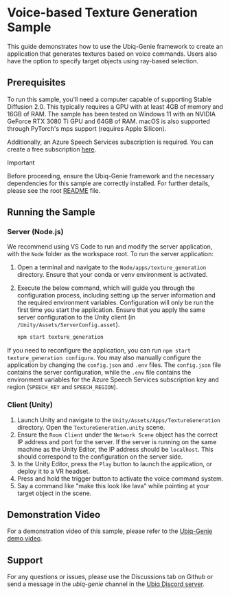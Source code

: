 # Voice-based Texture Generation Sample

This guide demonstrates how to use the Ubiq-Genie framework to create an application that generates textures based on voice commands. Users also have the option to specify target objects using ray-based selection.

## Prerequisites

To run this sample, you'll need a computer capable of supporting Stable Diffusion 2.0. This typically requires a GPU with at least 4GB of memory and 16GB of RAM. The sample has been tested on Windows 11 with an NVIDIA GeForce RTX 3080 Ti GPU and 64GB of RAM. macOS is also supported through PyTorch's mps support (requires Apple Silicon).

Additionally, an Azure Speech Services subscription is required. You can create a free subscription [here](https://azure.microsoft.com/en-us/try/cognitive-services/?api=speech-services).

> [!IMPORTANT]
> Before proceeding, ensure the Ubiq-Genie framework and the necessary dependencies for this sample are correctly installed. For further details, please see the root [README](../../../README.md) file.

## Running the Sample

### Server (Node.js)

We recommend using VS Code to run and modify the server application, with the `Node` folder as the workspace root. To run the server application:

1. Open a terminal and navigate to the `Node/apps/texture_generation` directory. Ensure that your conda or venv environment is activated.
2. Execute the below command, which will guide you through the configuration process, including setting up the server information and the required environment variables. Configuration will only be run the first time you start the application. Ensure that you apply the same server configuration to the Unity client (in `/Unity/Assets/ServerConfig.asset`).

    ```bash
    npm start texture_generation
    ```
If you need to reconfigure the application, you can run `npm start texture_generation configure`. You may also manually configure the application by changing the `config.json` and `.env` files. The `config.json` file contains the server configuration, while the `.env` file contains the environment variables for the Azure Speech Services subscription key and region (`SPEECH_KEY` and `SPEECH_REGION`).


### Client (Unity)

1. Launch Unity and navigate to the `Unity/Assets/Apps/TextureGeneration` directory. Open the `TextureGeneration.unity` scene.
2. Ensure the `Room Client` under the `Network Scene` object has the correct IP address and port for the server. If the server is running on the same machine as the Unity Editor, the IP address should be `localhost`. This should correspond to the configuration on the server side.
3. In the Unity Editor, press the `Play` button to launch the application, or deploy it to a VR headset.
4. Press and hold the trigger button to activate the voice command system.
5. Say a command like "make this look like lava" while pointing at your target object in the scene.

## Demonstration Video

For a demonstration video of this sample, please refer to the [Ubiq-Genie demo video](https://youtu.be/cGz0z9BIgQk).

## Support

For any questions or issues, please use the Discussions tab on Github or send a message in the *ubiq-genie* channel in the [Ubiq Discord server](https://discord.gg/cZYzdcxAAB).
